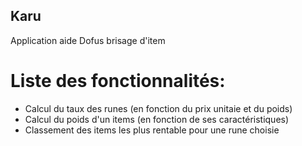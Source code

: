 ## Karu
Application aide Dofus brisage d'item

# Liste des fonctionnalités: 
- Calcul du taux des runes (en fonction du prix unitaie et du poids)
- Calcul du poids d'un items (en fonction de ses caractéristiques)
- Classement des items les plus rentable pour une rune choisie
